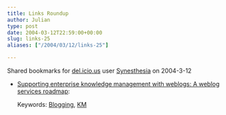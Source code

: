 ```yaml
---
title: Links Roundup
author: Julian
type: post
date: 2004-03-12T22:59:00+00:00
slug: links-25 
aliases: ["/2004/03/12/links-25"]

---
```

Shared bookmarks for [del.icio.us][1] user  [Synesthesia][2] on 2004-3-12

  * [Supporting enterprise knowledge management with weblogs: A weblog services roadmap][3]:
   
    Keywords: [Blogging][4], [KM][5]

 [1]: https://del.icio.us/
 [2]: https://del.icio.us/synesthesia
 [3]: https://urlgreyhot.com/drupal/node/view/1481 "https://urlgreyhot.com/drupal/node/view/1481"
 [4]: https://del.icio.us/synesthesia/Blogging
 [5]: https://del.icio.us/synesthesia/KM